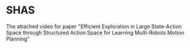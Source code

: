 # SHAS
The attached video for paper "Efficient Exploration in Large State-Action Space through Structured Action Space for Learning Multi-Robots Motion Planning"
